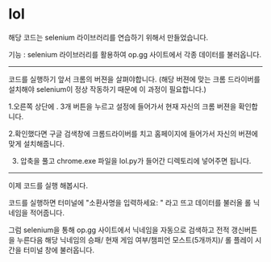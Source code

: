 # lol
해당 코드는 selenium 라이브러리를 연습하기 위해서 만들었습니다.

기능 : selenium 라이브러리를 활용하여 op.gg 사이트에서 각종 데이터를 불러옵니다.

-------------------------------------------------------------------------------------------
코드를 실행하기 앞서 크롬의 버젼을 살펴야합니다.
(해당 버젼에 맞는 크롬 드라이버를 설치해야 selenium이 정상 작동하기 때문에 이 과정이 필요합니다.)

1.오른쪽 상단에 . 3개 버튼을 누르고 설정에 들어가서 현재 자신의 크롬 버젼을 확인합니다.

2.확인했다면 구글 검색창에 크롬드라이버를 치고 홈페이지에 들어가서 자신의 버젼에 맞게 설치해줍니다.

3. 압축을 풀고 chrome.exe 파일을 lol.py가 들어간 디렉토리에 넣어주면 됩니다.

--------------------------------------------------------------------------------------------
이제 코드를 실행 해봅시다.


코드를 실행하면 터미널에 "소환사명을 입력하세요: " 라고 뜨고 데이터를 불러올 롤 닉네임을 적어줍니다.

그럼 selenium을 통해 op.gg 사이트에서 닉네임을 자동으로 검색하고 
전적 갱신버튼을 누른다음 해당 닉네임의 승패/ 현재 게임 여부/챔피언 모스트(5개까지)/ 롤 플레이 시간을 터미널 창에 불러옵니다.

